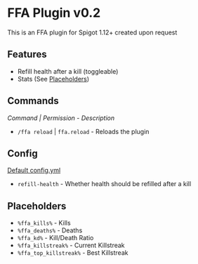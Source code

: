 # FFA Plugin v0.2
This is an FFA plugin for Spigot 1.12+ created upon request

## Features
- Refill health after a kill (toggleable)
- Stats (See [Placeholders](#placeholders))

## Commands
*Command | Permission - Description*
- `/ffa reload` | `ffa.reload` - Reloads the plugin

## Config
[Default config.yml](src/main/resources/config.yml)
- `refill-health` - Whether health should be refilled after a kill

## Placeholders
- `%ffa_kills%` - Kills
- `%ffa_deaths%` - Deaths
- `%ffa_kd%` - Kill/Death Ratio
- `%ffa_killstreak%` - Current Killstreak
- `%ffa_top_killstreak%` - Best Killstreak